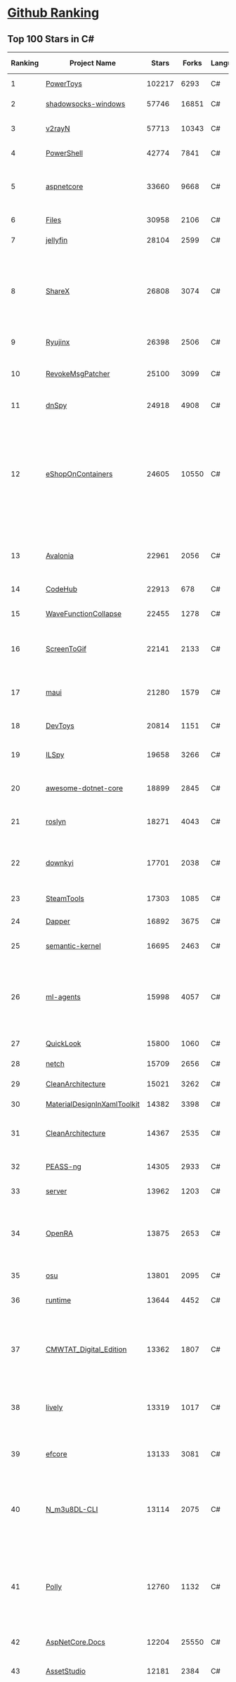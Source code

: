 [Github Ranking](../README.md)
==========

## Top 100 Stars in C\#

| Ranking | Project Name | Stars | Forks | Language | Open Issues | Description | Last Commit |
| ------- | ------------ | ----- | ----- | -------- | ----------- | ----------- | ----------- |
| 1 | [PowerToys](https://github.com/microsoft/PowerToys) | 102217 | 6293 | C# | 5415 | Windows system utilities to maximize productivity | 2024-02-12T23:19:56Z |
| 2 | [shadowsocks-windows](https://github.com/shadowsocks/shadowsocks-windows) | 57746 | 16851 | C# | 159 | A C# port of shadowsocks | 2023-10-24T01:11:51Z |
| 3 | [v2rayN](https://github.com/2dust/v2rayN) | 57713 | 10343 | C# | 13 | A GUI client for Windows, support Xray core and v2fly core and others | 2024-02-13T02:11:23Z |
| 4 | [PowerShell](https://github.com/PowerShell/PowerShell) | 42774 | 7841 | C# | 796 | PowerShell for every system! | 2024-02-13T04:05:09Z |
| 5 | [aspnetcore](https://github.com/dotnet/aspnetcore) | 33660 | 9668 | C# | 2900 | ASP.NET Core is a cross-platform .NET framework for building modern cloud-based web applications on Windows, Mac, or Linux. | 2024-02-13T09:20:46Z |
| 6 | [Files](https://github.com/files-community/Files) | 30958 | 2106 | C# | 377 | Building the best file manager for Windows | 2024-02-13T08:00:45Z |
| 7 | [jellyfin](https://github.com/jellyfin/jellyfin) | 28104 | 2599 | C# | 449 | The Free Software Media System | 2024-02-12T17:34:40Z |
| 8 | [ShareX](https://github.com/ShareX/ShareX) | 26808 | 3074 | C# | 505 | ShareX is a free and open source program that lets you capture or record any area of your screen and share it with a single press of a key. It also allows uploading images, text or other types of files to many supported destinations you can choose from. | 2024-02-11T23:50:52Z |
| 9 | [Ryujinx](https://github.com/Ryujinx/Ryujinx) | 26398 | 2506 | C# | 659 | Experimental Nintendo Switch Emulator written in C# | 2024-02-12T16:13:13Z |
| 10 | [RevokeMsgPatcher](https://github.com/huiyadanli/RevokeMsgPatcher) | 25100 | 3099 | C# | 51 | :trollface: A hex editor for WeChat/QQ/TIM - PC版微信/QQ/TIM防撤回补丁（我已经看到了，撤回也没用了） | 2023-12-13T17:06:24Z |
| 11 | [dnSpy](https://github.com/dnSpy/dnSpy) | 24918 | 4908 | C# | 0 | .NET debugger and assembly editor | 2020-12-20T23:55:15Z |
| 12 | [eShopOnContainers](https://github.com/dotnet-architecture/eShopOnContainers) | 24605 | 10550 | C# | 46 | Cross-platform .NET sample microservices and container based application that runs on Linux Windows and macOS. Powered by .NET 7, Docker Containers and Azure Kubernetes Services. Supports Visual Studio, VS for Mac and CLI based environments with Docker CLI, dotnet CLI, VS Code or any other code editor. Moved to https://github.com/dotnet/eShop. | 2023-11-15T22:27:17Z |
| 13 | [Avalonia](https://github.com/AvaloniaUI/Avalonia) | 22961 | 2056 | C# | 1267 | Develop Desktop, Embedded, Mobile and WebAssembly apps with C# and XAML. The most popular .NET Foundation community project. | 2024-02-13T09:03:40Z |
| 14 | [CodeHub](https://github.com/CodeHubApp/CodeHub) | 22913 | 678 | C# | 234 | CodeHub is an iOS application written using Xamarin | 2022-06-22T16:14:05Z |
| 15 | [WaveFunctionCollapse](https://github.com/mxgmn/WaveFunctionCollapse) | 22455 | 1278 | C# | 3 | Bitmap & tilemap generation from a single example with the help of ideas from quantum mechanics | 2024-01-29T01:06:50Z |
| 16 | [ScreenToGif](https://github.com/NickeManarin/ScreenToGif) | 22141 | 2133 | C# | 247 | 🎬 ScreenToGif allows you to record a selected area of your screen, edit and save it as a gif or video. | 2024-01-13T18:29:49Z |
| 17 | [maui](https://github.com/dotnet/maui) | 21280 | 1579 | C# | 3184 | .NET MAUI is the .NET Multi-platform App UI, a framework for building native device applications spanning mobile, tablet, and desktop. | 2024-02-13T09:46:36Z |
| 18 | [DevToys](https://github.com/veler/DevToys) | 20814 | 1151 | C# | 172 | A Swiss Army knife for developers. | 2024-02-13T06:06:50Z |
| 19 | [ILSpy](https://github.com/icsharpcode/ILSpy) | 19658 | 3266 | C# | 199 | .NET Decompiler with support for PDB generation, ReadyToRun, Metadata (&more) - cross-platform! | 2024-02-10T15:04:03Z |
| 20 | [awesome-dotnet-core](https://github.com/thangchung/awesome-dotnet-core) | 18899 | 2845 | C# | 19 | :honeybee: A collection of awesome .NET core libraries, tools, frameworks and software | 2024-02-06T12:48:19Z |
| 21 | [roslyn](https://github.com/dotnet/roslyn) | 18271 | 4043 | C# | 8430 | The Roslyn .NET compiler provides C# and Visual Basic languages with rich code analysis APIs. | 2024-02-13T09:47:09Z |
| 22 | [downkyi](https://github.com/leiurayer/downkyi) | 17701 | 2038 | C# | 567 | 哔哩下载姬downkyi，哔哩哔哩网站视频下载工具，支持批量下载，支持8K、HDR、杜比视界，提供工具箱（音视频提取、去水印等）。 | 2024-02-08T03:45:35Z |
| 23 | [SteamTools](https://github.com/BeyondDimension/SteamTools) | 17303 | 1085 | C# | 733 | 🛠「Watt Toolkit」是一个开源跨平台的多功能 Steam 工具箱。 | 2024-02-06T07:50:40Z |
| 24 | [Dapper](https://github.com/DapperLib/Dapper) | 16892 | 3675 | C# | 400 | Dapper - a simple object mapper for .Net | 2024-02-11T23:48:14Z |
| 25 | [semantic-kernel](https://github.com/microsoft/semantic-kernel) | 16695 | 2463 | C# | 479 | Integrate cutting-edge LLM technology quickly and easily into your apps | 2024-02-13T09:56:17Z |
| 26 | [ml-agents](https://github.com/Unity-Technologies/ml-agents) | 15998 | 4057 | C# | 13 | The Unity Machine Learning Agents Toolkit (ML-Agents) is an open-source project that enables games and simulations to serve as environments for training intelligent agents using deep reinforcement learning and imitation learning. | 2023-12-03T19:49:21Z |
| 27 | [QuickLook](https://github.com/QL-Win/QuickLook) | 15800 | 1060 | C# | 418 | Bring macOS “Quick Look” feature to Windows | 2024-02-11T02:37:38Z |
| 28 | [netch](https://github.com/netchx/netch) | 15709 | 2656 | C# | 8 | A simple proxy client | 2024-02-01T00:10:57Z |
| 29 | [CleanArchitecture](https://github.com/jasontaylordev/CleanArchitecture) | 15021 | 3262 | C# | 23 | Clean Architecture Solution Template for ASP.NET Core | 2024-01-19T21:36:14Z |
| 30 | [MaterialDesignInXamlToolkit](https://github.com/MaterialDesignInXAML/MaterialDesignInXamlToolkit) | 14382 | 3398 | C# | 169 | Google's Material Design in XAML & WPF, for C# & VB.Net.  | 2024-02-13T07:46:27Z |
| 31 | [CleanArchitecture](https://github.com/ardalis/CleanArchitecture) | 14367 | 2535 | C# | 32 | Clean Architecture Solution Template: A starting point for Clean Architecture with ASP.NET Core | 2024-02-09T05:51:12Z |
| 32 | [PEASS-ng](https://github.com/carlospolop/PEASS-ng) | 14305 | 2933 | C# | 19 | PEASS - Privilege Escalation Awesome Scripts SUITE (with colors) | 2024-02-11T04:25:22Z |
| 33 | [server](https://github.com/bitwarden/server) | 13962 | 1203 | C# | 67 | The core infrastructure backend (API, database, Docker, etc). | 2024-02-13T07:17:57Z |
| 34 | [OpenRA](https://github.com/OpenRA/OpenRA) | 13875 | 2653 | C# | 1462 | Open Source real-time strategy game engine for early Westwood games such as Command & Conquer: Red Alert written in C# using SDL and OpenGL. Runs on Windows, Linux, *BSD and Mac OS X. | 2024-02-13T07:13:30Z |
| 35 | [osu](https://github.com/ppy/osu) | 13801 | 2095 | C# | 1147 | rhythm is just a *click* away! | 2024-02-13T09:25:10Z |
| 36 | [runtime](https://github.com/dotnet/runtime) | 13644 | 4452 | C# | 8633 | .NET is a cross-platform runtime for cloud, mobile, desktop, and IoT apps. | 2024-02-13T09:57:45Z |
| 37 | [CMWTAT_Digital_Edition](https://github.com/TGSAN/CMWTAT_Digital_Edition) | 13362 | 1807 | C# | 24 | CloudMoe Windows 10/11 Activation Toolkit get digital license, the best open source Win 10/11 activator in GitHub. GitHub 上最棒的开源 Win10/Win11 数字权利（数字许可证）激活工具！ | 2023-10-07T03:09:31Z |
| 38 | [lively](https://github.com/rocksdanister/lively) | 13319 | 1017 | C# | 282 | Free and open-source software that allows users to set animated desktop wallpapers and screensavers powered by WinUI 3. | 2023-12-28T04:22:41Z |
| 39 | [efcore](https://github.com/dotnet/efcore) | 13133 | 3081 | C# | 1979 | EF Core is a modern object-database mapper for .NET. It supports LINQ queries, change tracking, updates, and schema migrations. | 2024-02-12T22:59:32Z |
| 40 | [N_m3u8DL-CLI](https://github.com/nilaoda/N_m3u8DL-CLI) | 13114 | 2075 | C# | 246 | [.NET] m3u8 downloader 开源的命令行m3u8/HLS/dash下载器，支持普通AES-128-CBC解密，多线程，自定义请求头等. 支持简体中文,繁体中文和英文. English Supported. | 2023-06-03T09:30:55Z |
| 41 | [Polly](https://github.com/App-vNext/Polly) | 12760 | 1132 | C# | 10 | Polly is a .NET resilience and transient-fault-handling library that allows developers to express policies such as Retry, Circuit Breaker, Timeout, Bulkhead Isolation, and Fallback in a fluent and thread-safe manner. From version 6.0.1, Polly targets .NET Standard 1.1 and 2.0+. | 2024-02-10T21:07:16Z |
| 42 | [AspNetCore.Docs](https://github.com/dotnet/AspNetCore.Docs) | 12204 | 25550 | C# | 482 | Documentation for ASP.NET Core | 2024-02-13T04:37:19Z |
| 43 | [AssetStudio](https://github.com/Perfare/AssetStudio) | 12181 | 2384 | C# | 177 | AssetStudio is a tool for exploring, extracting and exporting assets and assetbundles. | 2022-12-08T15:37:37Z |
| 44 | [abp](https://github.com/abpframework/abp) | 11990 | 3295 | C# | 473 | Open Source Web Application Framework for ASP.NET Core. Offers an opinionated architecture to build enterprise software solutions with best practices on top of the .NET and the ASP.NET Core platforms. Provides the fundamental infrastructure, production-ready startup templates, application modules, UI themes, tooling, guides and documentation. | 2024-02-13T08:31:41Z |
| 45 | [aspnetboilerplate](https://github.com/aspnetboilerplate/aspnetboilerplate) | 11449 | 3774 | C# | 163 | ASP.NET Boilerplate - Web Application Framework | 2024-02-13T07:15:56Z |
| 46 | [UnityCsReference](https://github.com/Unity-Technologies/UnityCsReference) | 11174 | 2483 | C# | 0 | Unity C# reference source code. | 2024-02-07T09:46:39Z |
| 47 | [optimizer](https://github.com/hellzerg/optimizer) | 11003 | 772 | C# | 8 | The finest Windows Optimizer | 2024-02-11T06:58:35Z |
| 48 | [winsw](https://github.com/winsw/winsw) | 10884 | 1488 | C# | 183 | A wrapper executable that can run any executable as a Windows service, in a permissive license. | 2024-02-06T23:43:04Z |
| 49 | [mono](https://github.com/mono/mono) | 10757 | 3878 | C# | 2154 | Mono open source ECMA CLI, C# and .NET implementation. | 2024-01-25T15:01:55Z |
| 50 | [basic-computer-games](https://github.com/coding-horror/basic-computer-games) | 10720 | 1330 | C# | 16 | An updated version of the classic "Basic Computer Games" book, with well-written examples in a variety of common MEMORY SAFE, SCRIPTING programming languages. See https://coding-horror.github.io/basic-computer-games/ | 2024-01-11T01:07:05Z |
| 51 | [csharplang](https://github.com/dotnet/csharplang) | 10696 | 1069 | C# | 437 | The official repo for the design of the C# programming language | 2024-02-13T01:22:19Z |
| 52 | [MonoGame](https://github.com/MonoGame/MonoGame) | 10585 | 2821 | C# | 720 | One framework for creating powerful cross-platform games. | 2024-02-13T09:58:18Z |
| 53 | [Jackett](https://github.com/Jackett/Jackett) | 10490 | 1222 | C# | 189 | API Support for your favorite torrent trackers | 2024-02-13T06:08:05Z |
| 54 | [Newtonsoft.Json](https://github.com/JamesNK/Newtonsoft.Json) | 10424 | 3267 | C# | 673 | Json.NET is a popular high-performance JSON framework for .NET | 2024-02-07T08:37:53Z |
| 55 | [MediatR](https://github.com/jbogard/MediatR) | 10382 | 1113 | C# | 11 | Simple, unambitious mediator implementation in .NET | 2024-01-17T14:26:29Z |
| 56 | [ArchiSteamFarm](https://github.com/JustArchiNET/ArchiSteamFarm) | 10323 | 1081 | C# | 4 | C# application with primary purpose of farming Steam cards from multiple accounts simultaneously. | 2024-02-13T02:04:52Z |
| 57 | [modular-monolith-with-ddd](https://github.com/kgrzybek/modular-monolith-with-ddd) | 9900 | 1532 | C# | 46 | Full Modular Monolith application with Domain-Driven Design approach. | 2024-01-30T17:08:44Z |
| 58 | [QuestPDF](https://github.com/QuestPDF/QuestPDF) | 9896 | 506 | C# | 194 | QuestPDF is a modern open-source .NET library for PDF document generation. Offering comprehensive layout engine powered by concise and discoverable C# Fluent API. Easily generate PDF reports, invoices, exports, etc. | 2024-02-09T08:10:52Z |
| 59 | [duplicati](https://github.com/duplicati/duplicati) | 9872 | 856 | C# | 849 | Store securely encrypted backups in the cloud! | 2024-02-12T23:42:13Z |
| 60 | [BenchmarkDotNet](https://github.com/dotnet/BenchmarkDotNet) | 9827 | 945 | C# | 169 | Powerful .NET library for benchmarking | 2024-02-13T02:39:42Z |
| 61 | [orleans](https://github.com/dotnet/orleans) | 9697 | 2026 | C# | 435 | Cloud Native application framework for .NET | 2024-02-12T23:39:04Z |
| 62 | [choco](https://github.com/chocolatey/choco) | 9688 | 910 | C# | 724 | Chocolatey - the package manager for Windows | 2024-02-12T08:57:32Z |
| 63 | [eShopOnWeb](https://github.com/dotnet-architecture/eShopOnWeb) | 9681 | 5038 | C# | 7 | Sample ASP.NET Core 8.0 reference application, powered by Microsoft, demonstrating a layered application architecture with monolithic deployment model. Download the eBook PDF from docs folder. | 2024-02-12T10:47:23Z |
| 64 | [AutoMapper](https://github.com/AutoMapper/AutoMapper) | 9667 | 1742 | C# | 0 | A convention-based object-object mapper in .NET.  | 2024-02-08T16:05:19Z |
| 65 | [ContextMenuManager](https://github.com/BluePointLilac/ContextMenuManager) | 9664 | 529 | C# | 85 | 🖱️ 纯粹的Windows右键菜单管理程序 | 2024-02-07T06:33:26Z |
| 66 | [Sonarr](https://github.com/Sonarr/Sonarr) | 9655 | 1208 | C# | 100 | Smart PVR for newsgroup and bittorrent users. | 2024-02-13T01:23:34Z |
| 67 | [CefSharp](https://github.com/cefsharp/CefSharp) | 9576 | 2930 | C# | 46 | .NET (WPF and Windows Forms) bindings for the Chromium Embedded Framework | 2024-02-11T16:27:55Z |
| 68 | [RestSharp](https://github.com/restsharp/RestSharp) | 9366 | 2336 | C# | 29 | Simple REST and HTTP API Client for .NET | 2024-02-07T10:37:07Z |
| 69 | [Locale-Emulator](https://github.com/xupefei/Locale-Emulator) | 9358 | 769 | C# | 0 | Yet Another System Region and Language Simulator | 2022-04-15T09:55:46Z |
| 70 | [Captura](https://github.com/MathewSachin/Captura) | 9199 | 1765 | C# | 109 | Capture Screen, Audio, Cursor, Mouse Clicks and Keystrokes | 2023-04-09T14:52:52Z |
| 71 | [IdentityServer4](https://github.com/IdentityServer/IdentityServer4) | 9150 | 3995 | C# | 0 | OpenID Connect and OAuth 2.0 Framework for ASP.NET Core | 2022-12-13T07:48:19Z |
| 72 | [FluentTerminal](https://github.com/felixse/FluentTerminal) | 9081 | 456 | C# | 247 | A Terminal Emulator based on UWP and web technologies. | 2023-03-22T20:02:30Z |
| 73 | [MahApps.Metro](https://github.com/MahApps/MahApps.Metro) | 9051 | 2459 | C# | 86 | A framework that allows developers to cobble together a better UI for their own WPF applications with minimal effort. | 2023-12-21T18:26:59Z |
| 74 | [SignalR](https://github.com/SignalR/SignalR) | 9039 | 2299 | C# | 35 | Incredibly simple real-time web for .NET | 2023-08-02T22:28:40Z |
| 75 | [Terminal.Gui](https://github.com/gui-cs/Terminal.Gui) | 8941 | 668 | C# | 146 | Cross Platform Terminal UI toolkit for .NET | 2024-02-13T00:25:10Z |
| 76 | [Bulk-Crap-Uninstaller](https://github.com/Klocman/Bulk-Crap-Uninstaller) | 8881 | 479 | C# | 70 | Remove large amounts of unwanted applications quickly. | 2024-01-25T20:54:59Z |
| 77 | [Hangfire](https://github.com/HangfireIO/Hangfire) | 8858 | 1653 | C# | 802 | An easy way to perform background job processing in .NET and .NET Core applications. No Windows Service or separate process required | 2024-02-13T08:12:16Z |
| 78 | [Radarr](https://github.com/Radarr/Radarr) | 8781 | 931 | C# | 350 | Movie organizer/manager for usenet and torrent users. | 2024-02-12T20:08:25Z |
| 79 | [nopCommerce](https://github.com/nopSolutions/nopCommerce) | 8764 | 5030 | C# | 75 | ASP.NET Core eCommerce software. nopCommerce is a free and open-source shopping cart. | 2024-02-13T06:40:10Z |
| 80 | [machinelearning](https://github.com/dotnet/machinelearning) | 8743 | 1860 | C# | 861 | ML.NET is an open source and cross-platform machine learning framework for .NET. | 2024-02-13T06:47:58Z |
| 81 | [practical-aspnetcore](https://github.com/dodyg/practical-aspnetcore) | 8725 | 1125 | C# | 167 | Practical samples of ASP.NET Core 8.0, 7.0, 6.0, 5.0, 3.1, 2.2, and 2.1,projects you can use. Readme contains explanations on all projects. | 2024-01-10T17:32:17Z |
| 82 | [FluentValidation](https://github.com/FluentValidation/FluentValidation) | 8643 | 1181 | C# | 4 | A popular .NET validation library for building strongly-typed validation rules. | 2024-02-12T05:11:53Z |
| 83 | [Bili.Uwp](https://github.com/Richasy/Bili.Uwp) | 8500 | 523 | C# | 198 | 适用于新系统UI的哔哩 | 2023-10-30T22:21:00Z |
| 84 | [Lean](https://github.com/QuantConnect/Lean) | 8424 | 3102 | C# | 214 | Lean Algorithmic Trading Engine by QuantConnect (Python, C#) | 2024-02-12T22:21:31Z |
| 85 | [PDFPatcher](https://github.com/wmjordan/PDFPatcher) | 8277 | 1202 | C# | 59 | PDF补丁丁——PDF工具箱，可以编辑书签、剪裁旋转页面、解除限制、提取或合并文档，探查文档结构，提取图片、转成图片等等 | 2024-02-05T02:16:10Z |
| 86 | [EarTrumpet](https://github.com/File-New-Project/EarTrumpet) | 8233 | 495 | C# | 54 | EarTrumpet - Volume Control for Windows | 2024-01-16T12:00:46Z |
| 87 | [mRemoteNG](https://github.com/mRemoteNG/mRemoteNG) | 8222 | 1426 | C# | 815 | mRemoteNG is the next generation of mRemote, open source, tabbed, multi-protocol, remote connections manager. | 2024-01-28T09:15:03Z |
| 88 | [uno](https://github.com/unoplatform/uno) | 8220 | 694 | C# | 1416 | Build Mobile, Desktop and WebAssembly apps with C# and XAML. Today. Open source and professionally supported. | 2024-02-13T08:38:03Z |
| 89 | [Humanizer](https://github.com/Humanizr/Humanizer) | 8194 | 939 | C# | 218 | Humanizer meets all your .NET needs for manipulating and displaying strings, enums, dates, times, timespans, numbers and quantities | 2024-02-13T09:25:34Z |
| 90 | [Notepads](https://github.com/0x7c13/Notepads) | 8185 | 465 | C# | 306 | A modern, lightweight text editor with a minimalist design. | 2024-02-13T01:40:39Z |
| 91 | [WeiXinMPSDK](https://github.com/JeffreySu/WeiXinMPSDK) | 8166 | 4352 | C# | 205 | 微信全平台 SDK Senparc.Weixin for C#，支持 .NET Framework 及 .NET Core、.NET 6.0、.NET 8.0。已支持微信公众号、小程序、小游戏、微信支付、企业微信/企业号、开放平台、JSSDK、微信周边等全平台。 WeChat SDK for C#. | 2024-01-25T16:53:26Z |
| 92 | [spectre.console](https://github.com/spectreconsole/spectre.console) | 8164 | 426 | C# | 152 | A .NET library that makes it easier to create beautiful console applications. | 2024-02-13T09:08:56Z |
| 93 | [LiteDB](https://github.com/mbdavid/LiteDB) | 8057 | 1186 | C# | 631 | LiteDB - A .NET NoSQL Document Store in a single data file | 2024-02-10T18:17:09Z |
| 94 | [ET](https://github.com/egametang/ET) | 8054 | 2889 | C# | 60 | Unity3D Client And C# Server Framework | 2024-02-13T03:23:02Z |
| 95 | [Ocelot](https://github.com/ThreeMammals/Ocelot) | 8050 | 1622 | C# | 270 | .NET API Gateway | 2024-02-13T07:26:45Z |
| 96 | [Bogus](https://github.com/bchavez/Bogus) | 8032 | 462 | C# | 42 | :card_index: A simple fake data generator for C#, F#, and VB.NET. Based on and ported from the famed faker.js. | 2024-02-10T03:02:44Z |
| 97 | [Quasar](https://github.com/quasar/Quasar) | 7970 | 2388 | C# | 139 | Remote Administration Tool for Windows | 2023-09-06T10:53:31Z |
| 98 | [refit](https://github.com/reactiveui/refit) | 7856 | 724 | C# | 178 | The automatic type-safe REST library for .NET Core, Xamarin and .NET. Heavily inspired by Square's Retrofit library, Refit turns your REST API into a live interface. | 2024-02-12T01:37:57Z |
| 99 | [ReactiveUI](https://github.com/reactiveui/ReactiveUI) | 7825 | 1143 | C# | 69 | An advanced, composable, functional reactive model-view-viewmodel framework for all .NET platforms that is inspired by functional reactive programming. ReactiveUI allows you to  abstract mutable state away from your user interfaces, express the idea around a feature in one readable place and improve the testability of your application. | 2024-02-01T13:57:25Z |
| 100 | [Dependencies](https://github.com/lucasg/Dependencies) | 7798 | 667 | C# | 99 | A rewrite of the old legacy software "depends.exe" in C# for Windows devs to troubleshoot dll load dependencies issues. | 2024-02-05T05:16:12Z |

